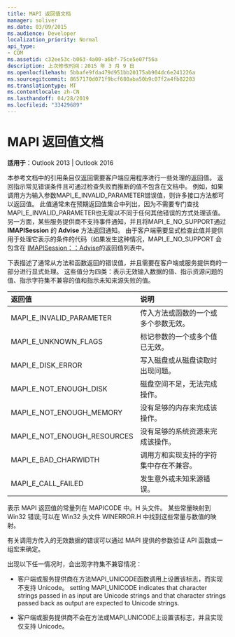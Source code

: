```yaml
---
title: MAPI 返回值文档
manager: soliver
ms.date: 03/09/2015
ms.audience: Developer
localization_priority: Normal
api_type:
- COM
ms.assetid: c32ee53c-b063-4a00-a6bf-75ce5e07f56a
description: 上次修改时间：2015 年 3 月 9 日
ms.openlocfilehash: 5bbafe9fda479d951bb20175ab904dc6e241226a
ms.sourcegitcommit: 8657170d071f9bcf680aba50b9c07f2a4fb82283
ms.translationtype: MT
ms.contentlocale: zh-CN
ms.lasthandoff: 04/28/2019
ms.locfileid: "33429689"
---
```

# <a name="mapi-return-value-documentation"></a>MAPI 返回值文档

  
  
**适用于**：Outlook 2013 | Outlook 2016 
  
本参考文档中的引用条目仅返回需要客户端应用程序进行一些处理的返回值。 返回指示常见错误条件且可通过检查失败而推断的值不包含在文档中。 例如，如果调用方为输入参数MAPI_E_INVALID_PARAMETER错误值，则许多接口方法都可以返回值。 此值通常未在预期返回值集合中列出，因为不需要专门查找 MAPI_E_INVALID_PARAMETER也无需以不同于任何其他错误的方式处理该值。 另一方面，某些服务提供商不支持事件通知，并且将MAPI_E_NO_SUPPORT通过 **IMAPISession** 的 **Advise** 方法返回通知。 由于客户端需要显式检查此值并提供用于处理它表示的条件的代码（如果发生这种情况，MAPI_E_NO_SUPPORT 会包含在 [IMAPISession：：Advise](imapisession-advise.md)的返回值列表中。
  
下表描述了通常从方法和函数返回的错误值，并且需要在客户端或服务提供商的一部分进行显式处理。 这些值分为四类：表示无效输入数据的值、指示资源问题的值、指示字符集不兼容的值和指示未知来源失败的值。
  
|**返回值**|**说明**|
|:-----|:-----|
|MAPI_E_INVALID_PARAMETER  <br/> |传入方法或函数的一个或多个参数无效。  <br/> |
|MAPI_E_UNKNOWN_FLAGS  <br/> |标记参数的一个或多个值已无效。  <br/> |
|MAPI_E_DISK_ERROR  <br/> |写入磁盘或从磁盘读取时出现问题。  <br/> |
|MAPI_E_NOT_ENOUGH_DISK  <br/> |磁盘空间不足，无法完成操作。  <br/> |
|MAPI_E_NOT_ENOUGH_MEMORY  <br/> |没有足够的内存来完成该操作。  <br/> |
|MAPI_E_NOT_ENOUGH_RESOURCES  <br/> |没有足够的系统资源来完成该操作。  <br/> |
|MAPI_E_BAD_CHARWIDTH  <br/> |调用方和实现支持的字符集中存在不兼容。  <br/> |
|MAPI_E_CALL_FAILED  <br/> |发生意外或未知来源错误。  <br/> |
   
表示 MAPI 返回值的常量列在 MAPICODE 中。H 头文件。 某些常量映射到 Win32 错误;可以在 Win32 头文件 WINERROR.H 中找到这些常量与数值的映射。
  
有关调用方传入的无效数据的错误可以通过 MAPI 提供的参数验证 API 函数或一组宏来确定。 
  
出现以下任一情况时，会出现字符集不兼容情况：
  
- 客户端或服务提供商在方法MAPI_UNICODE函数调用上设置该标志，而实现不支持 Unicode。 setting MAPI_UNICODE indicates that character strings passed in as input are Unicode strings and that character strings passed back as output are expected to Unicode strings.
    
- 客户端或服务提供商不会在方法或MAPI_UNICODE上设置该标志，并且实现仅支持 Unicode。
    

